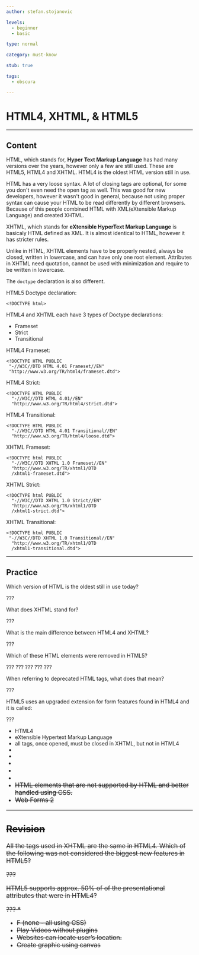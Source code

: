 ```yaml
---
author: stefan.stojanovic

levels:
  - beginner
  - basic

type: normal

category: must-know

stub: true

tags:
  - obscura

---
```

# HTML4, XHTML, & HTML5
---
## Content

HTML, which stands for, **Hyper Text Markup Language** has had many versions over the years, however only a few are still used.
These are HTML5, HTML4 and XHTML. HTML4 is the oldest HTML version still in use.

HTML has a very loose syntax. A lot of closing tags are optional, for some you don't even need the open tag as well. This was good for new developers, however it wasn't good in general, because not using proper syntax can cause your HTML to be read differently by different browsers. Because of this people combined HTML with XML(eXtensible Markup Language) and created XHTML.

XHTML, which stands for **eXtensible HyperText Markup Language** is basicaly HTML defined as XML. It is almost identical to HTML, however it has stricter rules. 

Unlike in HTML, XHTML elements have to be properly nested, always be closed, written in lowercase, and can have only one root element.
Attributes in XHTML need quotation, cannot be used with minimization and require to be written in lowercase.

The `doctype` declaration is also different.

HTML5 Doctype declaration:
```
<!DOCTYPE html>
```

HTML4 and XHTML each have 3 types of Doctype declarations:
 - Frameset 
 - Strict
 - Transitional
 
HTML4 Frameset: 
```
<!DOCTYPE HTML PUBLIC 
 "-//W3C//DTD HTML 4.01 Frameset//EN" 
 "http://www.w3.org/TR/html4/frameset.dtd">
```

HTML4 Strict:
```
<!DOCTYPE HTML PUBLIC 
  "-//W3C//DTD HTML 4.01//EN" 
  "http://www.w3.org/TR/html4/strict.dtd">
```

HTML4 Transitional:
```
<!DOCTYPE HTML PUBLIC 
  "-//W3C//DTD HTML 4.01 Transitional//EN" 
  "http://www.w3.org/TR/html4/loose.dtd">
```

XHTML Frameset: 
```
<!DOCTYPE html PUBLIC 
  "-//W3C//DTD XHTML 1.0 Frameset//EN" 
  "http://www.w3.org/TR/xhtml1/DTD
  /xhtml1-frameset.dtd">
```

XHTML Strict:
```
<!DOCTYPE html PUBLIC 
  "-//W3C//DTD XHTML 1.0 Strict//EN" 
  "http://www.w3.org/TR/xhtml1/DTD
  /xhtml1-strict.dtd">
```

XHTML Transitional:
```
<!DOCTYPE html PUBLIC 
 "-//W3C//DTD XHTML 1.0 Transitional//EN" 
  "http://www.w3.org/TR/xhtml1/DTD
  /xhtml1-transitional.dtd">
```


---
## Practice

Which version of HTML is the oldest still in use today?

???

What does XHTML stand for?

???

What is the main difference between HTML4 and XHTML?

???

Which of these HTML elements were removed in HTML5?

???
???
???
???
???

When referring to deprecated HTML tags, what does that mean?

???

HTML5 uses an upgraded extension for form features found in HTML4 and it is called:

???

* HTML4
* eXtensible Hypertext Markup Language
* all tags, once opened, must be closed in XHTML, but not in HTML4
* <basefont>
* <big>
* <center>
* <font>
* <strike>
* HTML elements that are not supported by HTML and better handled using CSS.
* Web Forms 2


---
## Revision

All the tags used in XHTML are the same in HTML4.
Which of the following was not considered the biggest new features in HTML5?

???

HTML5 supports approx. 50% of of the presentational attributes that were in HTML4?

???
* 
* F (none - all using CSS)
* Play Videos without plugins
* Websites can locate user’s location.
* Create graphic using canvas

